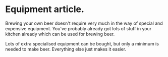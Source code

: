 # Equipment article.

Brewing your own beer doesn't require very much in the way of special and expensive equipment. You've probably already got lots of stuff in your kitchen already which can be used for brewing beer.

Lots of extra specialised equipment can be bought, but only a minimum is needed to make beer. Everything else just makes it easier.

